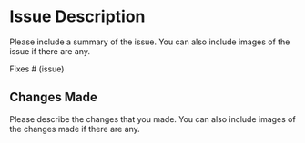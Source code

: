 # Issue Description

Please include a summary of the issue. You can also include images of the issue if there are any.

Fixes # (issue)

## Changes Made

Please describe the changes that you made. You can also include images of the changes made if there are any.

